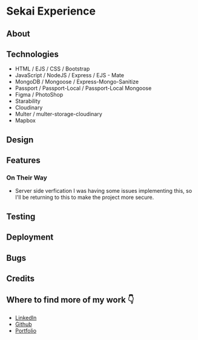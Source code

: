 # Sekai Experience

## About

## Technologies

- HTML / EJS / CSS / Bootstrap
- JavaScript / NodeJS / Express / EJS - Mate
- MongoDB / Mongoose / Express-Mongo-Sanitize
- Passport / Passport-Local / Passport-Local Mongoose
- Figma / PhotoShop
- Starability
- Cloudinary
- Multer / multer-storage-cloudinary
- Mapbox

## Design

## Features

### On Their Way

- Server side verfication
I was having some issues implementing this, so I'll be returning to this to make the project more secure.

## Testing

## Deployment

## Bugs

## Credits

## Where to find more of my work 👇

- [LinkedIn](https://www.linkedin.com/in/charlotte-stone-web/)
- [Github](https://github.com/Terafora)
- [Portfolio](https://terafora.github.io/Portfolio-Site/)
